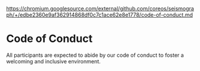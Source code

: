 https://chromium.googlesource.com/external/github.com/coreos/seismograph/+/edbe2360e9af362914868df0c7c1ace62e8e1778/code-of-conduct.md

# Code of Conduct

All participants are expected to abide by our code of conduct to foster a welcoming and inclusive environment.

